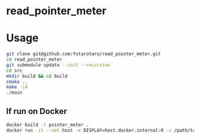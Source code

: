 # read_pointer_meter

# Usage

```bash
git clone git@github.com:Yutarotaro/read_pointer_meter.git
cd read_pointer_meter
git submodule update --init --recursive
cd src
mkdir build && cd build
cmake ..
make -j4
./main
```

## If run on Docker

```bash
docker build -t pointer_meter .
docker run -it --net host -e DISPLAY=host.docker.internal:0 -v /path/to/src:/read_pointer_meter pointer_meter
``` 
